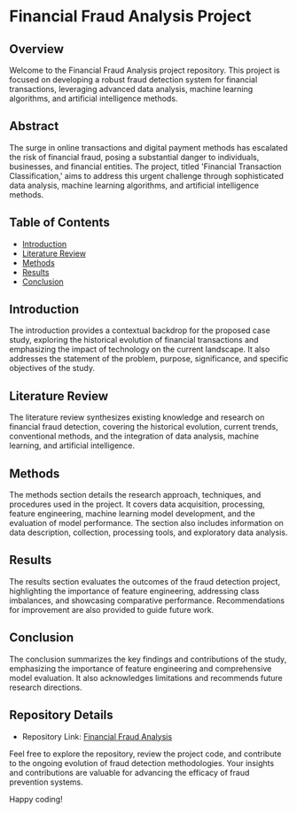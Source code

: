 # Financial Fraud Analysis Project

## Overview

Welcome to the Financial Fraud Analysis project repository. This project is focused on developing a robust fraud detection system for financial transactions, leveraging advanced data analysis, machine learning algorithms, and artificial intelligence methods.

## Abstract

The surge in online transactions and digital payment methods has escalated the risk of financial fraud, posing a substantial danger to individuals, businesses, and financial entities. The project, titled 'Financial Transaction Classification,' aims to address this urgent challenge through sophisticated data analysis, machine learning algorithms, and artificial intelligence methods.

## Table of Contents

- [Introduction](#introduction)
- [Literature Review](#literature-review)
- [Methods](#methods)
- [Results](#results)
- [Conclusion](#conclusion)

## Introduction

The introduction provides a contextual backdrop for the proposed case study, exploring the historical evolution of financial transactions and emphasizing the impact of technology on the current landscape. It also addresses the statement of the problem, purpose, significance, and specific objectives of the study.

## Literature Review

The literature review synthesizes existing knowledge and research on financial fraud detection, covering the historical evolution, current trends, conventional methods, and the integration of data analysis, machine learning, and artificial intelligence.

## Methods

The methods section details the research approach, techniques, and procedures used in the project. It covers data acquisition, processing, feature engineering, machine learning model development, and the evaluation of model performance. The section also includes information on data description, collection, processing tools, and exploratory data analysis.

## Results

The results section evaluates the outcomes of the fraud detection project, highlighting the importance of feature engineering, addressing class imbalances, and showcasing comparative performance. Recommendations for improvement are also provided to guide future work.

## Conclusion

The conclusion summarizes the key findings and contributions of the study, emphasizing the importance of feature engineering and comprehensive model evaluation. It also acknowledges limitations and recommends future research directions.

## Repository Details

- Repository Link: [Financial Fraud Analysis](https://github.com/Swapnil2201/Financial-Fraud-Analysis.git)

Feel free to explore the repository, review the project code, and contribute to the ongoing evolution of fraud detection methodologies. Your insights and contributions are valuable for advancing the efficacy of fraud prevention systems.

Happy coding!

